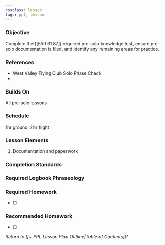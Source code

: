```yaml
---
cssclass: lesson
tags: ppl, lesson
---
```

### Objective
Complete the [[FAR 61.87]] required pre-solo knowledge test, ensure pre-solo documentation is filed, and identify any remaining areas for practice.

### References
- West Valley Flying Club Solo Phase Check
- 

### Builds On
All pre-solo lessons

### Schedule
1hr ground; 2hr flight

### Lesson Elements
1. Documentation and paperwork

### Completion Standards

### Required Logbook Phraseology

### Required Homework
- [ ] 

### Recommended Homework
- [ ] 

*Return to [[~ PPL Lesson Plan Outline|Table of Contents]]^*